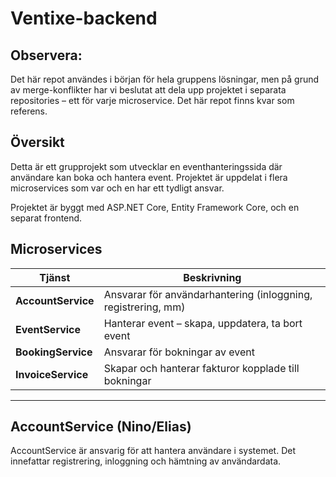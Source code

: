 # Ventixe-backend

## Observera: 
Det här repot användes i början för hela gruppens lösningar, men på grund av merge-konflikter har vi beslutat att dela upp projektet i separata repositories – ett för varje microservice. Det här repot finns kvar som referens.

## Översikt
Detta är ett grupprojekt som utvecklar en eventhanteringssida där användare kan boka och hantera event. Projektet är uppdelat i flera microservices som var och en har ett tydligt ansvar.  

Projektet är byggt med ASP.NET Core, Entity Framework Core, och en separat frontend.

## Microservices

| Tjänst            | Beskrivning                                        |
|------------------|----------------------------------------------------|
| **AccountService** | Ansvarar för användarhantering (inloggning, registrering, mm) |
| **EventService**   | Hanterar event – skapa, uppdatera, ta bort event   |
| **BookingService** | Ansvarar för bokningar av event                    |
| **InvoiceService** | Skapar och hanterar fakturor kopplade till bokningar |

---

## AccountService (Nino/Elias)

AccountService är ansvarig för att hantera användare i systemet. Det innefattar registrering, inloggning och hämtning av användardata.  


